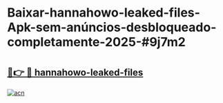 # Baixar-hannahowo-leaked-files-Apk-sem-anúncios-desbloqueado-completamente-2025-#9j7m2

# <h2><a href="https://ainizakaria.my?title=hannahowo-leaked-files&ref=24M">🔗👉 🔴 hannahowo-leaked-files</a></h2>

[![acn](https://github.com/user-attachments/assets/0f9c940e-d8b0-45ae-aac7-cd30a18b3e1c)](https://ainizakaria.my?title=hannahowo-leaked-files&ref=24M)

